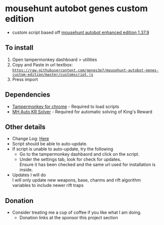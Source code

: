 # mousehunt autobot genes custom edition
- custom script based off [mousehunt autobot enhanced edition 1.37.9](https://greasyfork.org/en/scripts/5705-mousehunt-autobot-enhanced-edition?version=214422)

## To install
1. Open tampermonkey dashboard > utilities
2. Copy and Paste in url textbox:  
[`https://raw.githubusercontent.com/genes3e7/mousehunt-autobot-genes-custom-edition/master/customscript.js`](https://raw.githubusercontent.com/genes3e7/mousehunt-autobot-genes-custom-edition/master/customscript.js)
3. Press import

## Dependencies
- [Tampermonkey for chrome](https://chrome.google.com/webstore/detail/tampermonkey/dhdgffkkebhmkfjojejmpbldmpobfkfo?hl=en) - Required to load scripts
- [MH Auto KR Solver](https://greasyfork.org/en/scripts/13809-mh-auto-kr-solver) - Required for automatic solving of King's Reward

## Other details
- Change Log: [Here](./changelog.md)
- Script should be able to auto-update.
- If script is unable to auto-update, try the following
  - Go to the tampermonkey dashbaord and click on the script.
  - Under the settings tab, look for check for updates.  
  Ensure it has been checked and the same url used for installation is inside.
- Updates I will do  
I will only update new weapons, base, charms and rift algorithm variables to include newer rift traps

## Donation
- Consider treating me a cup of coffee if you like what I am doing.  
  - Donation links at the sponsor this project section
